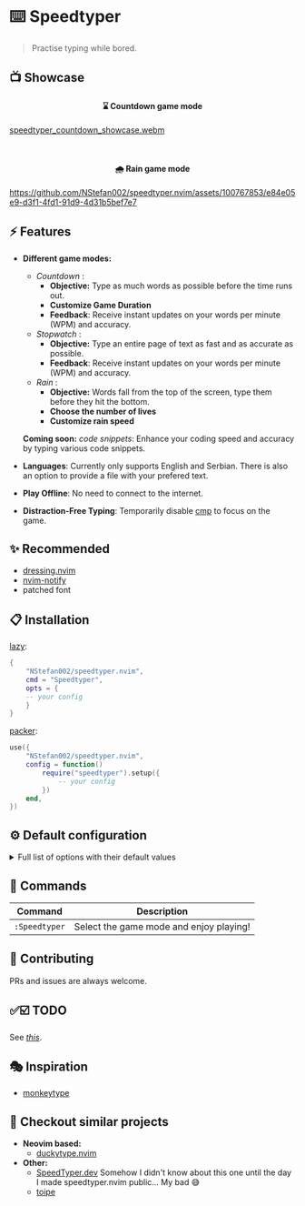 # ⌨️ Speedtyper

> Practise typing while bored.

## 📺 Showcase

<h4 align="center">⌛ Countdown game mode</h4>

[speedtyper_countdown_showcase.webm](https://github.com/NStefan002/speedtyper.nvim/assets/100767853/767464b2-96d6-4ea9-9486-4aa98135d0ae)

<br>

<h4 align="center">🌧️ Rain game mode</h4>

https://github.com/NStefan002/speedtyper.nvim/assets/100767853/e84e05e9-d3f1-4fd1-91d9-4d31b5bef7e7

## ⚡️ Features

- **Different game modes:**

  - _Countdown_ :
    - **Objective:** Type as much words as possible before the time runs out.
    - **Customize Game Duration**
    - **Feedback**: Receive instant updates on your words per minute (WPM) and accuracy.
  - _Stopwatch_ :
    - **Objective:** Type an entire page of text as fast and as accurate as possible.
    - **Feedback**: Receive instant updates on your words per minute (WPM) and accuracy.
  - _Rain_ :
    - **Objective:** Words fall from the top of the screen, type them before they hit the bottom.
    - **Choose the number of lives**
    - **Customize rain speed**

  **Coming soon:** _code snippets_: Enhance your coding speed and accuracy by typing various code snippets.

- **Languages**: Currently only supports English and Serbian. There is also an option to provide a file with your prefered text.
- **Play Offline**: No need to connect to the internet. <!-- **_Coming soon:_** Online mode with a larger variety of words. -->
- **Distraction-Free Typing**: Temporarily disable [cmp](https://github.com/hrsh7th/nvim-cmp) to focus on the game.

## ✨ Recommended

- [dressing.nvim](https://github.com/stevearc/dressing.nvim)
- [nvim-notify](https://github.com/rcarriga/nvim-notify)
- patched font

## 📋 Installation

[lazy](https://github.com/folke/lazy.nvim):

```lua
{
    "NStefan002/speedtyper.nvim",
    cmd = "Speedtyper",
    opts = {
    -- your config
    }
}
```

[packer](https://github.com/wbthomason/packer.nvim):

```lua
use({
    "NStefan002/speedtyper.nvim",
    config = function()
        require("speedtyper").setup({
            -- your config
        })
    end,
})
```

## ⚙ Default configuration

<details>
<summary>Full list of options with their default values</summary>

```lua
{
    window = {
        height = 5, -- integer >= 5 | float in range (0, 1)
        width = 0.55, -- integer | float in range (0, 1)
        border = "rounded", -- "none" | "single" | "double" | "rounded" | "shadow" | "solid"
    },
    language = "en", -- "en" | "sr" currently only only supports English and Serbian
    custom_text_file = nil, -- provide a path to file that contains your custom text (if this is not nil, language option will be ignored)
    randomize = false, -- randomize words from custom_text_file
    game_modes = { -- prefered settings for different game modes
        -- type until time expires
        countdown = {
            time = 30,
        },
        -- type until you complete one page
        stopwatch = {
            hide_time = true, -- hide time while typing
        },
        -- NOTE: the window height will become the same as the window width
        rain = {
            initial_speed = 1.5, -- words fall down by one line every x seconds
            throttle = 7, -- increase speed every x seconds (set to -1 for constant speed)
            lives = 3,
        },
    },
    -- specify highlight group for each component
    highlights = {
        untyped_text = "Comment",
        typo = "ErrorMsg",
        clock = "ErrorMsg",
        falling_word_typed = "DiagnosticOk",
        falling_word = "Normal",
        falling_word_warning1 = "WarningMsg",
        falling_word_warning2 = "ErrorMsg",
    },
    -- this values will be restored to your prefered settings after the game ends
    vim_opt = {
        -- only applies to insert mode, while playing the game
        guicursor = nil, -- "ver25" | "hor20" | "block" | nil means do not change
    },
}
```

</details>

## 🧰 Commands

| Command       | Description                             |
| ------------- | --------------------------------------- |
| `:Speedtyper` | Select the game mode and enjoy playing! |

## 🤝 Contributing

PRs and issues are always welcome.

## ✅☑️ TODO

See _[this](https://github.com/NStefan002/speedtyper.nvim/blob/main/TODO.md)_.

## 🎭 Inspiration

- [monkeytype](https://monkeytype.com/)

## 👀 Checkout similar projects

- **Neovim based:**
  - [duckytype.nvim](https://github.com/kwakzalver/duckytype.nvim)
- **Other:**
  - [SpeedTyper.dev](https://www.speedtyper.dev/) Somehow I didn't know about this one until the day I made speedtyper.nvim public... My bad 😅
  - [toipe](https://github.com/Samyak2/toipe)
